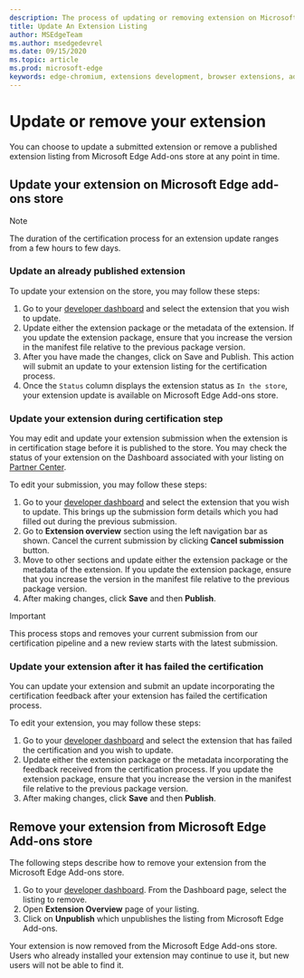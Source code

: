 ```yaml
---
description: The process of updating or removing extension on Microsoft Store.
title: Update An Extension Listing
author: MSEdgeTeam
ms.author: msedgedevrel
ms.date: 09/15/2020
ms.topic: article
ms.prod: microsoft-edge
keywords: edge-chromium, extensions development, browser extensions, addons, partner center, developer
---
```


# Update or remove your extension  

You can choose to update a submitted extension or remove a published extension listing from Microsoft Edge Add-ons store at any point in time. 


## Update your extension on Microsoft Edge add-ons store

> [!NOTE]
> The duration of the certification process for an extension update ranges from a few hours to few days.

### Update an already published extension

To update your extension on the store, you may follow these steps:

1.  Go to your [developer dashboard][MicrosoftPartnerCenter] and select the extension that you wish to update.
1.  Update either the extension package or the metadata of the extension. If you update the extension package, ensure that you increase the version in the manifest file relative to the previous package version.
1.  After you have made the changes, click on Save and Publish. This action will submit an update to your extension listing for the certification process.
1.  Once the `Status` column displays the extension status as `In the store`, your extension update is available on Microsoft Edge Add-ons store.  


### Update your extension during certification step

You may edit and update your extension submission when the extension is in certification stage before it is published to the store.  You may check the status of your extension on the Dashboard associated with your listing on [Partner Center][MicrosoftPartnerCenter].

To edit your submission, you may follow these steps:  

1.  Go to your [developer dashboard][MicrosoftPartnerCenter] and select the extension that you wish to update. This brings up the submission form details which you had filled out during the previous submission.
1.  Go to **Extension overview** section using the left navigation bar as shown.  Cancel the current submission by clicking **Cancel submission** button.  
1.  Move to other sections and update either the extension package or the metadata of the extension. If you update the extension package, ensure that you increase the version in the manifest file relative to the previous package version.
1.  After making changes, click **Save** and then **Publish**.  

> [!IMPORTANT]
> This process stops and removes your current submission from our certification pipeline and a new review starts with the latest submission.



### Update your extension after it has failed the certification

You can update your extension and submit an update incorporating the certification feedback after your extension has failed the certification process.

To edit your extension, you may follow these steps:

1. Go to your [developer dashboard][MicrosoftPartnerCenter] and select the extension that has failed the certification and you wish to update. 
1. Update either the extension package or the metadata incorporating the feedback received from the certification process. If you update the extension package, ensure that you increase the version in the manifest file relative to the previous package version.
1.  After making changes, click **Save** and then **Publish**.
 



## Remove your extension from Microsoft Edge Add-ons store

The following steps describe how to remove your extension from the Microsoft Edge Add-ons store.  

1.  Go to your [developer dashboard][MicrosoftPartnerCenter].  From the Dashboard page, select the listing to remove.  
1.  Open **Extension Overview** page of your listing.  
1.  Click on **Unpublish** which unpublishes the listing from Microsoft Edge Add-ons.  

Your extension is now removed from the Microsoft Edge Add-ons store. Users who already installed your extension may continue to use it, but new users will not be able to find it.  


<!-- image links -->  

<!-- links -->  

[MicrosoftPartnerCenter]: https://partner.microsoft.com/dashboard/microsoftedge/public/login?ref=dd "Partner Center"  
